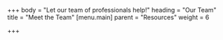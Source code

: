 +++
body = "Let our team of professionals help!"
heading = "Our Team"
title = "Meet the Team"
[menu.main]
parent = "Resources"
weight = 6

+++
